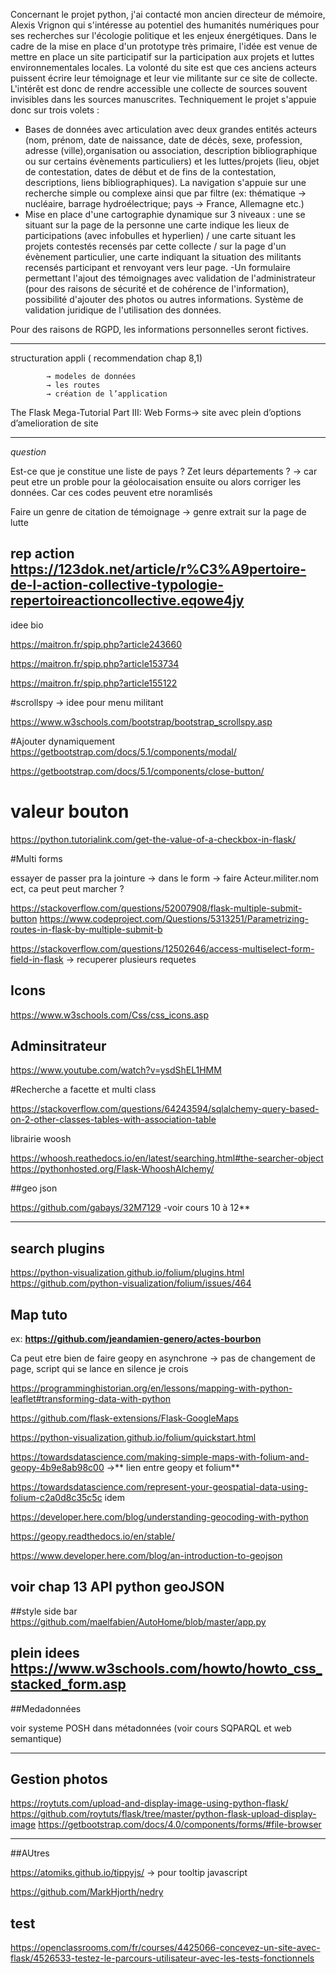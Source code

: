 
Concernant le projet python, j'ai contacté mon ancien directeur de mémoire, Alexis Vrignon qui s'intéresse au potentiel des humanités numériques pour ses recherches sur l'écologie politique et les enjeux énergétiques. Dans le cadre de la mise en place d'un prototype très primaire, l'idée est venue de mettre en place un site participatif sur la participation aux projets et luttes environnementales locales. La volonté du site est que ces anciens acteurs puissent écrire leur témoignage et leur vie militante sur ce site de collecte. L'intérêt est donc de rendre accessible une collecte de sources souvent invisibles dans les sources manuscrites. Techniquement le projet s'appuie donc sur trois volets :

- Bases de données avec articulation avec deux grandes entités acteurs (nom, prénom, date de naissance, date de décès, sexe, profession, adresse (ville),organisation ou association, description bibliographique ou sur certains évènements particuliers) et les luttes/projets (lieu, objet de contestation, dates de début et de fins de la contestation, descriptions, liens bibliographiques). La navigation s'appuie sur une recherche simple ou complexe ainsi que par filtre (ex: thématique -> nucléaire, barrage hydroélectrique; pays -> France, Allemagne etc.)
- Mise en place d'une cartographie dynamique sur 3 niveaux : une se situant sur la page de la personne une carte indique les lieux de participations (avec infobulles et hyperlien) / une carte situant les projets contestés recensés par cette collecte / sur la page d'un évènement particulier, une carte indiquant la situation des militants recensés participant et renvoyant vers leur page.
-Un formulaire permettant l'ajout des témoignages avec validation de l'administrateur (pour des raisons de sécurité et de cohérence de l'information), possibilité d'ajouter des photos ou autres informations. Système de validation juridique de l'utilisation des données.

Pour des raisons de RGPD, les informations personnelles seront fictives.




--------------------------------------------------------------------------------------------------------------------

structuration appli ( recommendation chap 8,1)

			→ modeles de données
			→ les routes
			→ création de l’application

The Flask Mega-Tutorial Part III: Web Forms→ site avec plein d’options d’amelioration de site


---

*question*

Est-ce que je constitue une liste de pays ? Zet leurs départements ? → car peut etre un proble pour la géolocaisation ensuite ou alors corriger les données. Car ces codes peuvent etre noramlisés


Faire un genre de citation de témoignage → genre extrait sur la page de lutte


rep action https://123dok.net/article/r%C3%A9pertoire-de-l-action-collective-typologie-repertoireactioncollective.eqowe4jy
---


idee bio 

https://maitron.fr/spip.php?article243660

https://maitron.fr/spip.php?article153734

https://maitron.fr/spip.php?article155122

#scrollspy -> idee pour menu militant

https://www.w3schools.com/bootstrap/bootstrap_scrollspy.asp

#Ajouter dynamiquement
https://getbootstrap.com/docs/5.1/components/modal/

https://getbootstrap.com/docs/5.1/components/close-button/

# valeur bouton
https://python.tutorialink.com/get-the-value-of-a-checkbox-in-flask/

#Multi forms

essayer de passer pra la jointure -> dans le form -> faire Acteur.militer.nom ect, ca peut peut marcher ?


https://stackoverflow.com/questions/52007908/flask-multiple-submit-button
https://www.codeproject.com/Questions/5313251/Parametrizing-routes-in-flask-by-multiple-submit-b


https://stackoverflow.com/questions/12502646/access-multiselect-form-field-in-flask -> recuperer plusieurs requetes





## Icons
https://www.w3schools.com/Css/css_icons.asp


## Adminsitrateur

https://www.youtube.com/watch?v=ysdShEL1HMM


#Recherche a facette et multi class

https://stackoverflow.com/questions/64243594/sqlalchemy-query-based-on-2-other-classes-tables-with-association-table

librairie woosh

https://whoosh.reathedocs.io/en/latest/searching.html#the-searcher-object
https://pythonhosted.org/Flask-WhooshAlchemy/


##geo json

https://github.com/gabays/32M7129 -voir cours 10 à 12**

---

## search plugins 
https://python-visualization.github.io/folium/plugins.html
https://github.com/python-visualization/folium/issues/464

## Map tuto


ex: **https://github.com/jeandamien-genero/actes-bourbon**


Ca peut etre bien de faire geopy en asynchrone -> pas de changement de page, script qui se lance en silence je crois

https://programminghistorian.org/en/lessons/mapping-with-python-leaflet#transforming-data-with-python


https://github.com/flask-extensions/Flask-GoogleMaps

https://python-visualization.github.io/folium/quickstart.html

https://towardsdatascience.com/making-simple-maps-with-folium-and-geopy-4b9e8ab98c00  ->** lien entre geopy et folium**

https://towardsdatascience.com/represent-your-geospatial-data-using-folium-c2a0d8c35c5c    idem


https://developer.here.com/blog/understanding-geocoding-with-python

https://geopy.readthedocs.io/en/stable/

https://www.developer.here.com/blog/an-introduction-to-geojson

voir chap 13 API python
geoJSON
---
##style side bar
https://github.com/maelfabien/AutoHome/blob/master/app.py


plein idees
https://www.w3schools.com/howto/howto_css_stacked_form.asp
---
##Medadonnées 

voir systeme POSH dans métadonnées  (voir cours SQPARQL et web semantique)

---
## Gestion photos

https://roytuts.com/upload-and-display-image-using-python-flask/
https://github.com/roytuts/flask/tree/master/python-flask-upload-display-image
https://getbootstrap.com/docs/4.0/components/forms/#file-browser

---
##AUtres

https://atomiks.github.io/tippyjs/   -> pour tooltip javascript

https://github.com/MarkHjorth/nedry

## test

https://openclassrooms.com/fr/courses/4425066-concevez-un-site-avec-flask/4526533-testez-le-parcours-utilisateur-avec-les-tests-fonctionnels